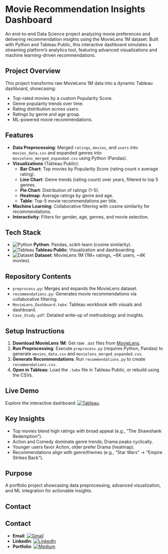 # Movie Recommendation Insights Dashboard

An end-to-end Data Science project analyzing movie preferences and delivering recommendation insights using the MovieLens 1M dataset. Built with Python and Tableau Public, this interactive dashboard simulates a streaming platform’s analytics tool, featuring advanced visualizations and machine learning-driven recommendations.

## Project Overview

This project transforms raw MovieLens 1M data into a dynamic Tableau dashboard, showcasing:
- Top-rated movies by a custom Popularity Score.
- Genre popularity trends over time.
- Rating distribution across users.
- Ratings by genre and age group.
- ML-powered movie recommendations.

## Features

- **Data Preprocessing**: Merged `ratings`, `movies`, and `users` into `movies_data.csv` and expanded genres into `movielens_merged_expanded.csv` using Python (Pandas).
- **Visualizations** (Tableau Public):
  - **Bar Chart**: Top movies by Popularity Score (rating count x average rating).
  - **Line Chart**: Genre trends (rating count) over years, filtered to top 5 genres.
  - **Pie Chart**: Distribution of ratings (1-5).
  - **Heatmap**: Average ratings by genre and age.
  - **Table**: Top-5 movie recommendations per title.
- **Machine Learning**: Collaborative filtering with cosine similarity for recommendations.
- **Interactivity**: Filters for gender, age, genres, and movie selection.

## Tech Stack 

- ![Python](https://img.shields.io/badge/-Python-blue?style=flat&logo=python&logoColor=white) **Python**: Pandas, scikit-learn (cosine similarity).
- ![Tableau](https://img.shields.io/badge/-Tableau-E97627?style=flat&logo=tableau&logoColor=white) **Tableau Public**: Visualization and dashboarding.
- ![Dataset](https://img.shields.io/badge/-Dataset-FF6F00?style=flat&logo=database&logoColor=white) **Dataset**: MovieLens 1M (1M+ ratings, ~6K users, ~4K movies).

## Repository Contents

- `preprocess.py`: Merges and expands the MovieLens dataset.
- `recommendations.py`: Generates movie recommendations via collaborative filtering.
- `MovieLens_Dashboard.twbx`: Tableau workbook with visuals and dashboard.
- `Case_Study.pdf`: Detailed write-up of methodology and insights.

## Setup Instructions

1. **Download MovieLens 1M**: Get raw `.dat` files from [MovieLens](https://grouplens.org/datasets/movielens/1m/).
2. **Run Preprocessing**: Execute `preprocess.py` (requires Python, Pandas) to generate `movies_data.csv` and `movielens_merged_expanded.csv`.
3. **Generate Recommendations**: Run `recommendations.py` to create `recommendations.csv`.
4. **Open in Tableau**: Load the `.twbx` file in Tableau Public, or rebuild using the CSVs.

## Live Demo

Explore the interactive dashboard: [![Tableau](https://img.icons8.com/?size=25&id=9Kvi1p1F0tUo&format=png&color=000000)](https://public.tableau.com/app/profile/prasang.biyani/viz/movies_recommendation/Dashboard1?publish=yes).

## Key Insights

- Top movies blend high ratings with broad appeal (e.g., “The Shawshank Redemption”).
- Action and Comedy dominate genre trends; Drama peaks cyclically.
- Younger users favor Action, older prefer Drama (heatmap).
- Recommendations align with genre/themes (e.g., “Star Wars” → “Empire Strikes Back”).

## Purpose

A portfolio project showcasing data preprocessing, advanced visualization, and ML integration for actionable insights.

## Contact

## Contact

- **Email**: [![Gmail](https://img.shields.io/badge/-Gmail-red?style=flat&logo=gmail&logoColor=white)](mailto:biyaniprasang@gmail.com)
- **LinkedIn**: [![LinkedIn](https://img.shields.io/badge/-LinkedIn-blue?style=flat&logo=linkedin&logoColor=white)](https://www.linkedin.com/in/prasangbiyani/)
- **Portfolio**: [![Medium](https://img.shields.io/badge/Medium-12100E?style=for-the-badge&logo=medium&logoColor=white)](https://medium.com/@biyaniprasang)
